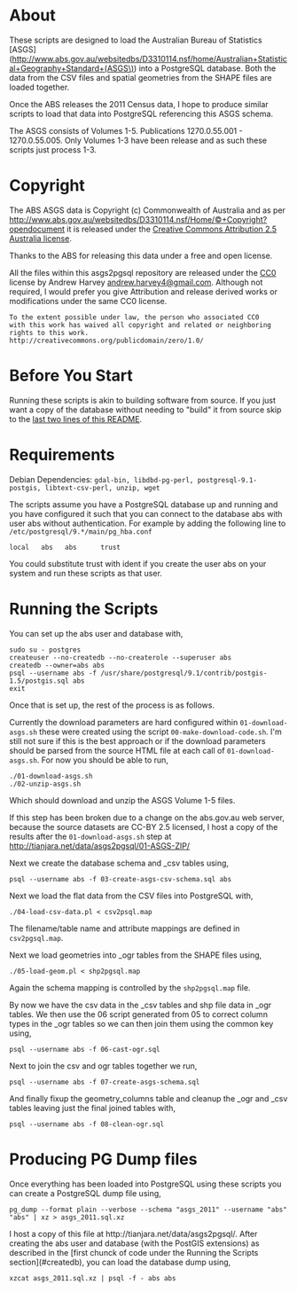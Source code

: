 About
=======

These scripts are designed to load the Australian Bureau of Statistics
[ASGS](http://www.abs.gov.au/websitedbs/D3310114.nsf/home/Australian+Statistical+Geography+Standard+(ASGS\)) into a PostgreSQL database. Both the data from the CSV files and spatial
geometries from the SHAPE files are loaded together.

Once the ABS releases the 2011 Census data, I hope to produce similar scripts
to load that data into PostgreSQL referencing this ASGS schema.

The ASGS consists of Volumes 1-5. Publications 1270.0.55.001 - 1270.0.55.005.
Only Volumes 1-3 have been release and as such these scripts just process 1-3.

Copyright
=======
The ABS ASGS data is Copyright (c) Commonwealth of Australia and as per 
http://www.abs.gov.au/websitedbs/D3310114.nsf/Home/©+Copyright?opendocument
it is released under the [Creative Commons Attribution 2.5 Australia license](http://creativecommons.org/licenses/by/2.5/au/).

Thanks to the ABS for releasing this data under a free and open license.

All the files within this asgs2pgsql repository are released under the
[CC0](http://creativecommons.org/publicdomain/zero/1.0/) license by
Andrew Harvey <andrew.harvey4@gmail.com>. Although not required, I would prefer
you give Attribution and release derived works or modifications under the same
CC0 license.

    To the extent possible under law, the person who associated CC0
    with this work has waived all copyright and related or neighboring
    rights to this work.
    http://creativecommons.org/publicdomain/zero/1.0/

Before You Start
=======
Running these scripts is akin to building software from source. If you just
want a copy of the database without needing to "build" it from source skip to
the [last two lines of this README](#prebuilt_dump).

Requirements
=======

Debian Dependencies: `gdal-bin, libdbd-pg-perl, postgresql-9.1-postgis,
  libtext-csv-perl, unzip, wget`

The scripts assume you have a PostgreSQL database up and running and you have
configured it such that you can connect to the database abs with user abs
without authentication. For example by adding the following line to `/etc/postgresql/9.*/main/pg_hba.conf`

    local   abs   abs      trust

You could substitute trust with ident if you create the user abs on your system
and run these scripts as that user.

Running the Scripts
=======
<a id="createdb"/>
You can set up the abs user and database with,

    sudo su - postgres
    createuser --no-createdb --no-createrole --superuser abs
    createdb --owner=abs abs
    psql --username abs -f /usr/share/postgresql/9.1/contrib/postgis-1.5/postgis.sql abs
    exit

Once that is set up, the rest of the process is as follows.

Currently the download parameters are hard configured within `01-download-asgs.sh`
these were created using the script `00-make-download-code.sh`. I'm still not sure
if this is the best approach or if the download parameters should be parsed from
the source HTML file at each call of `01-download-asgs.sh`. For now you should be
able to run,

    ./01-download-asgs.sh
    ./02-unzip-asgs.sh

Which should download and unzip the ASGS Volume 1-5 files.

If this step has been broken due to a change on the abs.gov.au web server,
because the source datasets are CC-BY 2.5 licensed, I host a copy of the results
after the `01-download-asgs.sh` step at http://tianjara.net/data/asgs2pgsql/01-ASGS-ZIP/

Next we create the database schema and _csv tables using,

    psql --username abs -f 03-create-asgs-csv-schema.sql abs

Next we load the flat data from the CSV files into PostgreSQL with,

    ./04-load-csv-data.pl < csv2psql.map

The filename/table name and attribute mappings are defined in `csv2pgsql.map`.

Next we load geometries into _ogr tables from the SHAPE files using,

    ./05-load-geom.pl < shp2pgsql.map

Again the schema mapping is controlled by the `shp2pgsql.map` file.

By now we have the csv data in the _csv tables and shp file data in _ogr tables.
We then use the 06 script generated from 05 to correct column types in the _ogr
tables so we can then join them using the common key using,

    psql --username abs -f 06-cast-ogr.sql

Next to join the csv and ogr tables together we run,

    psql --username abs -f 07-create-asgs-schema.sql

And finally fixup the geometry_columns table and cleanup the _ogr and _csv
tables leaving just the final joined tables with,

    psql --username abs -f 08-clean-ogr.sql

Producing PG Dump files
=======
Once everything has been loaded into PostgreSQL using these scripts you can
create a PostgreSQL dump file using,

    pg_dump --format plain --verbose --schema "asgs_2011" --username "abs" "abs" | xz > asgs_2011.sql.xz

<a id="prebuilt_dump"/>
I host a copy of this file at http://tianjara.net/data/asgs2pgsql/. After
creating the abs user and database (with the PostGIS extensions) as described
in the [first chunck of code under the Running the Scripts section](#createdb),
you can load the database dump using,

    xzcat asgs_2011.sql.xz | psql -f - abs abs
